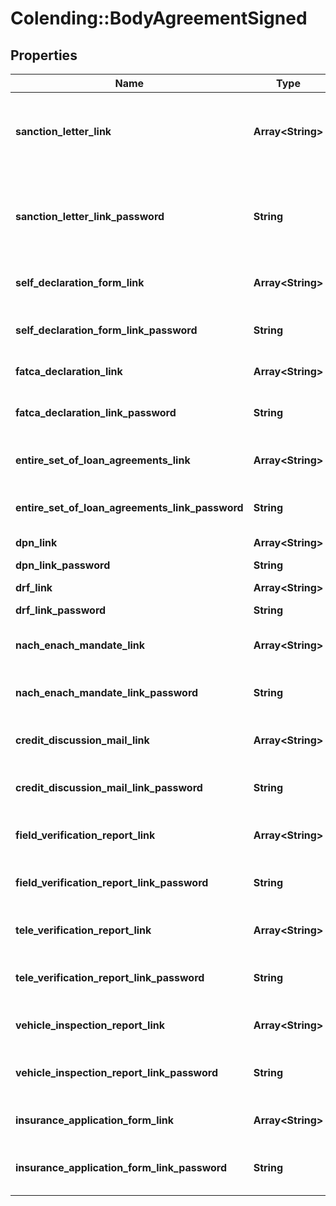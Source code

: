 # Colending::BodyAgreementSigned

## Properties
Name | Type | Description | Notes
------------ | ------------- | ------------- | -------------
**sanction_letter_link** | **Array&lt;String&gt;** | Sanction letter issued to the customer in joint/lenders letter head | [optional] 
**sanction_letter_link_password** | **String** | Sanction letter issued to the customer in joint/lenders letter head - Password | [optional] 
**self_declaration_form_link** | **Array&lt;String&gt;** | Self declaration form link | [optional] 
**self_declaration_form_link_password** | **String** | Self declaration form link password | [optional] 
**fatca_declaration_link** | **Array&lt;String&gt;** | FATCA declaration | [optional] 
**fatca_declaration_link_password** | **String** | FATCA declaration link password | [optional] 
**entire_set_of_loan_agreements_link** | **Array&lt;String&gt;** | Entire loan agreement kit | [optional] 
**entire_set_of_loan_agreements_link_password** | **String** | Entire loan agreement kit password | [optional] 
**dpn_link** | **Array&lt;String&gt;** | DPN Image | [optional] 
**dpn_link_password** | **String** | DPN Image password | [optional] 
**drf_link** | **Array&lt;String&gt;** | DRF Image | [optional] 
**drf_link_password** | **String** | DRF Image password | [optional] 
**nach_enach_mandate_link** | **Array&lt;String&gt;** | Nach Enach Mandate Link | [optional] 
**nach_enach_mandate_link_password** | **String** | Nach Enach Mandate Link Password | [optional] 
**credit_discussion_mail_link** | **Array&lt;String&gt;** | Credit Discussion Mail Link | [optional] 
**credit_discussion_mail_link_password** | **String** | Credit Discussion Mail Link Password | [optional] 
**field_verification_report_link** | **Array&lt;String&gt;** | Field Verification Report Link | [optional] 
**field_verification_report_link_password** | **String** | Field Verification Report Link Password | [optional] 
**tele_verification_report_link** | **Array&lt;String&gt;** | Tele Verification Report Link | [optional] 
**tele_verification_report_link_password** | **String** | Tele Verification Report Link Password | [optional] 
**vehicle_inspection_report_link** | **Array&lt;String&gt;** | Vehicle Inspection Report Link | [optional] 
**vehicle_inspection_report_link_password** | **String** | Vehicle Inspection Report Link Password | [optional] 
**insurance_application_form_link** | **Array&lt;String&gt;** | Insurance Application Form Link | [optional] 
**insurance_application_form_link_password** | **String** | Insurance Application Form Link Password | [optional] 


